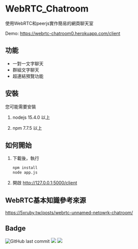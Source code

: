 # WebRTC_Chatroom

使用WebRTC和peerjs實作簡易的網頁聊天室

Demo: https://webrtc-chatroom0.herokuapp.com/client

## 功能

- 一對一文字聊天
- 群組文字聊天
- 超連結預覽功能

## 安裝

您可能需要安裝

1. nodejs 15.4.0 以上

2. npm 7.7.5 以上

## 如何開始

1. 下載後，執行

    ```bash
    npm install
    node app.js
    ```

2. 開啟 http://127.0.0.1:5000/client

## WebRTC基本知識參考來源

https://5xruby.tw/posts/webrtc-unnamed-netowrk-chatroom/

## Badge

![GitHub last commit](https://img.shields.io/github/last-commit/linziyou0601/WebRTC_Chatroom?style=for-the-badge) ![](https://img.shields.io/badge/author-linziyou0601-red.svg?style=for-the-badge) ![](https://img.shields.io/badge/language-javascript-blue.svg?style=for-the-badge)
